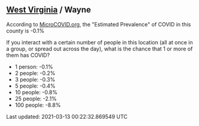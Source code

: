 
## [West Virginia](/united-states/west-virginia) / Wayne

According to [MicroCOVID.org](http://microcovid.org),
the "Estimated Prevalence" of COVID in this county is -0.1%

If you interact with a certain number of people in this location
(all at once in a group, or spread out across the day), what is the chance that
1 or more of them has COVID?

- 1 person: -0.1%
- 2 people: -0.2%
- 3 people: -0.3%
- 5 people: -0.4%
- 10 people: -0.8%
- 25 people: -2.1%
- 100 people: -8.8%

Last updated: 2021-03-13 00:22:32.869549 UTC
